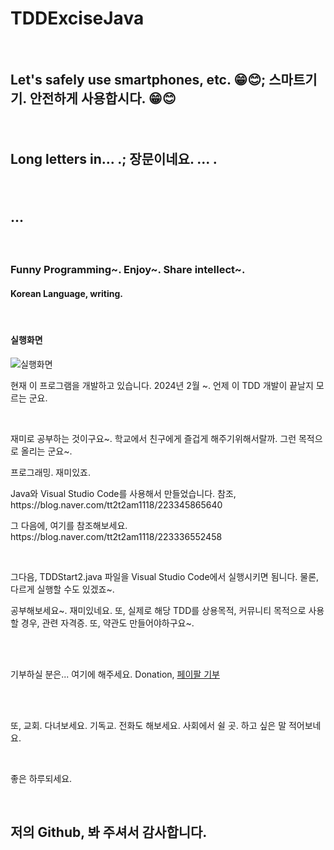 # TDDExciseJava
<br/>
<h2><p>Let's safely use smartphones, etc. 😁😊; 스마트기기. 안전하게 사용합시다. 😁😊</p><br/><p>Long letters in... .;  장문이네요. ... .</p><br/><p>... </p></h2>
 
 
<br/>
<h3>Funny Programming~. Enjoy~. Share intellect~.</h3>

<h4>Korean Language, writing.</h4>
<br/>
<h4>실행화면</h4>
 
<img src="https://github.com/infott2t/TDDExciseJava/assets/25080178/344a7a42-dce6-4786-b17e-76f6f65c4ef7" alt="실행화면"></img>
<br/>
<p>현재 이 프로그램을 개발하고 있습니다. 2024년 2월 ~. 언제 이 TDD 개발이 끝날지 모르는 군요.</p>
<br/>
<p>
재미로 공부하는 것이구요~. 학교에서 친구에게 즐겁게 해주기위해서랄까. 그런 목적으로 올리는 군요~.</p>

<p>프로그래밍. 재미있죠.</p>

<p>Java와 Visual Studio Code를 사용해서 만들었습니다. 참조, https://blog.naver.com/tt2t2am1118/223345865640</p>

<p>그 다음에, 여기를 참조해보세요. https://blog.naver.com/tt2t2am1118/223336552458</p>

<br/>
<p>그다음, TDDStart2.java 파일을 Visual Studio Code에서 실행시키면 됨니다. 물론, 다르게 실행할 수도 있겠죠~.</p>

<p>공부해보세요~. 재미있네요. 또, 실제로 해당 TDD를 상용목적, 커뮤니티 목적으로 사용할 경우, 관련 자격증. 또, 약관도 만들어야하구요~. </p>
<br/><br/>
<p>기부하실 분은... 여기에 해주세요. Donation, <a href="https://www.paypal.com/paypalme/jcoop45">페이팔 기부</a></p>
<br/><br/>
<p>또, 교회. 다녀보세요. 기독교. 전화도 해보세요. 사회에서 쉴 곳. 하고 싶은 말 적어보네요.</p>
</br>
<p>좋은 하루되세요.</p>

<br/>
<h2>저의 Github, 봐 주셔서 감사합니다.</h2>

